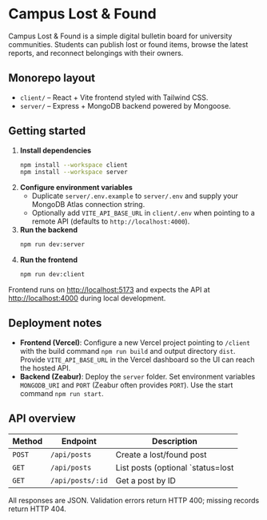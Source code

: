 # Campus Lost & Found

Campus Lost & Found is a simple digital bulletin board for university communities. Students can publish lost or found items, browse the latest reports, and reconnect belongings with their owners.

## Monorepo layout

- `client/` – React + Vite frontend styled with Tailwind CSS.
- `server/` – Express + MongoDB backend powered by Mongoose.

## Getting started

1. **Install dependencies**
	```bash
	npm install --workspace client
	npm install --workspace server
	```
2. **Configure environment variables**
	- Duplicate `server/.env.example` to `server/.env` and supply your MongoDB Atlas connection string.
	- Optionally add `VITE_API_BASE_URL` in `client/.env` when pointing to a remote API (defaults to `http://localhost:4000`).
3. **Run the backend**
	```bash
	npm run dev:server
	```
4. **Run the frontend**
	```bash
	npm run dev:client
	```

Frontend runs on <http://localhost:5173> and expects the API at <http://localhost:4000> during local development.

## Deployment notes

- **Frontend (Vercel)**: Configure a new Vercel project pointing to `/client` with the build command `npm run build` and output directory `dist`. Provide `VITE_API_BASE_URL` in the Vercel dashboard so the UI can reach the hosted API.
- **Backend (Zeabur)**: Deploy the `server` folder. Set environment variables `MONGODB_URI` and `PORT` (Zeabur often provides `PORT`). Use the start command `npm run start`.

## API overview

| Method | Endpoint | Description |
| --- | --- | --- |
| `POST` | `/api/posts` | Create a lost/found post |
| `GET` | `/api/posts` | List posts (optional `status=lost|found`) |
| `GET` | `/api/posts/:id` | Get a post by ID |

All responses are JSON. Validation errors return HTTP 400; missing records return HTTP 404.